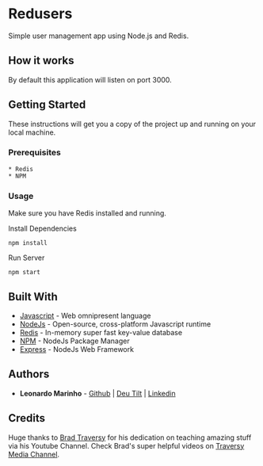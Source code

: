 # Redusers
Simple user management app using Node.js and Redis.

## How it works

By default this application will listen on port 3000.

## Getting Started

These instructions will get you a copy of the project up and running on your local machine.

### Prerequisites

```
* Redis
* NPM
```

### Usage

Make sure you have Redis installed and running.

Install Dependencies

`npm install`

Run Server

`npm start`


## Built With

* [Javascript](https://www.java.com/pt_BR/download/) - Web omnipresent language
* [NodeJs](https://gradle.org/) - Open-source, cross-platform Javascript runtime
* [Redis](http://spring.io/projects/spring-boot) - In-memory super fast key-value database
* [NPM](https://start.spring.io/) - NodeJs Package Manager
* [Express](https://www.docker.com/) - NodeJs Web Framework

## Authors

* **Leonardo Marinho** - [Github](https://github.com/leonardomarinho) | [Deu Tilt](http://deutilt.com.br) | [Linkedin](http://linkedin.com/in/leonardomarinho)

## Credits
Huge thanks to [Brad Traversy](https://github.com/bradtraversy) for his dedication on teaching amazing stuff via his Youtube Channel. Check Brad's super helpful videos on [Traversy Media Channel](https://www.youtube.com/user/TechGuyWeb).